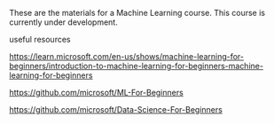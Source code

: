 These are the materials for a Machine Learning course.  This course is currently under development.


useful resources

https://learn.microsoft.com/en-us/shows/machine-learning-for-beginners/introduction-to-machine-learning-for-beginners-machine-learning-for-beginners


https://github.com/microsoft/ML-For-Beginners

https://github.com/microsoft/Data-Science-For-Beginners
